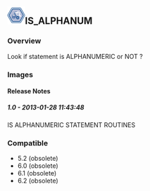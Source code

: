 ## <img src='./logo.jpg' width='40' height='40'>IS_ALPHANUM

### Overview
Look if statement is ALPHANUMERIC or NOT ?
### Images




#### Release Notes

##### 1.0 - 2013-01-28 11:43:48
IS ALPHANUMERIC STATEMENT ROUTINES
### Compatible
 -  5.2 (obsolete)
 -   6.0 (obsolete)
 -   6.1 (obsolete)
 -   6.2 (obsolete)